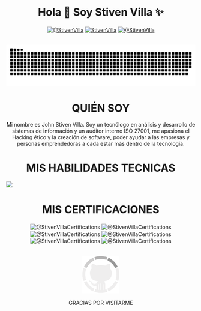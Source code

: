 <h1 align="center">Hola 👋  Soy Stiven Villa ✨ </h1> 

<p align="center">
  <a href="" target="blank"><img align="center" src="https://img.shields.io/badge/GitHub-100000?style=for-the-badge&logo=github&logoColor=white" alt="@StivenVilla"  /></a>
<a href="" target="blank"><img align="center" src="https://img.shields.io/badge/LinkedIn-0077B5?style=for-the-badge&logo=linkedin&logoColor=white" alt="StivenVilla"/></a>
<a href = "stivenvilla2001@gmail.com" target="blank"><img align="center" src="https://img.shields.io/badge/Gmail-D14836?style=for-the-badge&logo=gmail&logoColor=white" alt="@StivenVilla"/></a>
  </p>
<br>

<div align="center">
  <img  src="https://github.com/1999AZZAR/1999AZZAR/blob/readme/resources/img/grid-snake.svg"
       alt="snake" /></a>
</div>

<div align="center">
    <h1>QUIÉN SOY</h1>
    <p>Mi nombre es John Stiven Villa. Soy un tecnólogo en análisis y desarrollo de sistemas de información y un auditor interno ISO 27001, me apasiona el Hacking ético y la creación de software, poder ayudar a las empresas y personas emprendedoras a cada estar más dentro de la tecnología.</p>
</div>


<p>
  <h1 align="center">MIS HABILIDADES TECNICAS</h1>
  <a>
    <img src="https://skillicons.dev/icons?i=git,aws,css,discord,docker,postgres,figma,firebase,github,html,js,linux,bash,vercel,mongodb,mysql,nodejs,postman,py,react,tailwind,ts,vscode,xd,powershell,php,kali,vim,obsidian,visualstudio,kubernetes&perline=14" />
  </a>
</p>

<h1 align="center">MIS CERTIFICACIONES</h1>
<p align="center">
  <a><img align="center" src="https://img.shields.io/badge/Introducción%20a%20Redes-red?style=for-the-badge" alt="@StivenVillaCertifications"  /></a>
<a><img align="center" src="https://img.shields.io/badge/Hacking%20Etico%20Cisco-blue?style=for-the-badge" alt="@StivenVillaCertifications"  /></a>
<a><img align="center" src="https://img.shields.io/badge/Introducción%20a%20Metasploit-pink?style=for-the-badge" alt="@StivenVillaCertifications"  /></a>
<a><img align="center" src="https://img.shields.io/badge/Fundamentos%20De%20Forense-white?style=for-the-badge" alt="@StivenVillaCertifications"  /></a>
<a><img align="center" src="https://img.shields.io/badge/Auditor%20Iso%2027001-orange?style=for-the-badge" alt="@StivenVillaCertifications"  /></a>
<a><img align="center" src="https://img.shields.io/badge/Python%20IBM%20Fundaments-yellow?style=for-the-badge" alt="@StivenVillaCertifications"  /></a>
  </p>
<br>
  

 <div align=center>
        <img src="https://raw.githubusercontent.com/AhmedFathyDev/AhmedFathyDev/main/GitHub.gif" alt="GitHub Octocat Logo" height="100">
        <p>GRACIAS POR VISITARME</p>
    </div>

